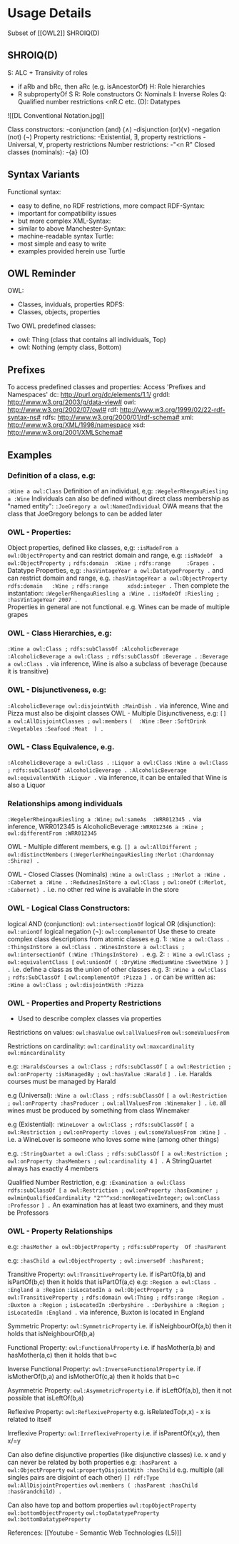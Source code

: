 # Usage Details
Subset of [[OWL2]]
SHROIQ(D)

## SHROIQ(D)
S: ALC + Transivity of roles
 - if aRb and bRc, then aRc (e.g. isAncestorOf)
H: Role hierarchies
 - R subpropertyOf S
R: Role constructors
O: Nominals
I: Inverse Roles
Q: Qualified number restrictions <nR.C etc.
(D): Datatypes

![[DL Conventional Notation.jpg]]

Class constructors:
 -conjunction (and) (∧)
 -disjunction (or)(∨)
 -negation (not) (¬)
Property restrictions:
 -Existential, Ǝ, property restrictions
 -Universal, ∀, property restrictions
Number restrictions:
  -"<n R"
Closed classes (nominals):
 -{a} (O)

## Syntax Variants
Functional syntax:
- easy to define, no RDF restrictions, more compact
RDF-Syntax:
- important for compatibility issues
- but more complex
XML-Syntax:
- similar to above
Manchester-Syntax:
- machine-readable syntax
Turtle:
- most simple and easy to write
- examples provided herein use Turtle


## OWL Reminder
OWL:
 - Classes, inviduals, properties
RDFS:
 - Classes, objects, properties

Two OWL predefined classes:
 - owl: Thing (class that contains all individuals, Top)
 - owl: Nothing (empty class, Bottom)

## Prefixes
To access predefined classes and properties:
Access 'Prefixes and Namespaces'
dc:      <http://purl.org/dc/elements/1.1/>
grddl:  <http://www.w3.org/2003/g/data-view#>
owl: 	 <http://www.w3.org/2002/07/owl#>
rdf: 	  <http://www.w3.org/1999/02/22-rdf-syntax-ns#>
rdfs:	 <http://www.w3.org/2000/01/rdf-schema#>
xml: 	 <http://www.w3.org/XML/1998/namespace>
xsd:     <http://www.w3.org/2001/XMLSchema#>


## Examples

### Definition of a class, e.g:
 `:Wine a owl:Class`
Definition of an individual, e,g:
`:WegelerRhengauRiesling a :Wine`
Individuals can also be defined without direct class membership as "named entity":
`:JoeGregory a owl:NamedIndividual`
OWA means that the class that JoeGregory belongs to can be added later

### OWL - Properties:
Object properties, defined like classes, e,g:
`:isMadeFrom a owl:ObjectProperty`
and can restrict domain and range, e.g:
`:isMadeOf  a owl:ObjectProperty ;`
`rdfs:domain  :Wine ;`
`rdfs:range     :Grapes .`
Datatype Properties, e,g:
`:hasVintageYear a owl:DatatypeProperty .`
and can restrict domain and range, e.g.
`:hasVintageYear a owl:ObjectProperty`
`rdfs:domain   :Wine ;`
`rdfs:range      xdsd:integer .`
Then complete the instantation:
`:WegelerRhengauRiesling a :Wine .`
`:isMadeOf :Riesling ;`
`:hasVintageYear 2007 .`		
Properties in general are not functional.
e.g. Wines can be made of multiple grapes


### OWL - Class Hierarchies, e.g:
`:Wine a owl:Class ;`
`rdfs:subClassOf :AlcoholicBeverage`
`:AlcoholicBeverage a owl:Class ;`
`rdfs:subClassOf :Beverage .`
`:Beverage a owl:Class .`
via inference, Wine is also a subclass of beverage (because it is transitive)


### OWL - Disjunctiveness, e.g:
`:AlcoholicBeverage owl:disjointWith :MainDish .`
via inference, Wine and Pizza must also be disjoint classes
OWL - Multiple Disjunctiveness, e.g:
`[] a owl:AllDisjointClasses ;`
`owl:members`
`(  :Wine`
`:Beer`
`:SoftDrink`
`:Vegetables`
`:Seafood`
`:Meat  ) .`
	   

### OWL - Class Equivalence, e.g.
`:AlcoholicBeverage a owl:Class .`
`:Liquor a owl:Class`
`:Wine a owl:Class ;`
`rdfs:subClassOf :AlcoholicBeverage .`
`:AlcoholicBeverage owl:equivalentWith :Liquor .`
via inference, it can be entailed that Wine is also a Liquor


### Relationships among individuals
`:WegelerRheingauRiesling a :Wine;`
`owl:sameAs  :WRR012345 .`
via inference, WRR012345 is AlcoholicBeverage
`:WRR012346 a :Wine ;`
`owl:differentFrom :WRR012345`

OWL - Multiple different members, e.g.
`[] a owl:AllDifferent ;`
`owl:distinctMembers`
`(:WegerlerRheingauRiesling`
`:Merlot`
`:Chardonnay`
`:Shiraz) .`

OWL - Closed Classes (Nominals)
`:Wine a owl:Class ;`
`:Merlot a :Wine .`
`:Cabernet a :Wine .`
`:RedwinesInStore a owl:Class ;`
`owl:oneOf`
`(:Merlot,`
`:Cabernet) .`
i.e. no other red wine is available in the store


### OWL - Logical Class Constructors:
logical AND (conjunction):
`owl:intersectionOf`
logical OR (disjunction):
`owl:unionOf`
logical negation (¬):
`owl:complementOf`
Use these to create complex class descriptions from atomic classes
e.g. 1:
`:Wine a owl:Class .`
`:ThingsInStore a owl:Class .`
`:WinesInStore a owl:Class ;`
`owl:intersectionOf (:Wine :ThingsInStore) .`
e.g. 2:
`: Wine a owl:Class ;`
`owl:equivalentClass [`
`owl:unionOf ( :DryWine`
`:MediumWine`
`:SweetWine )`
`] .`
i.e. define a class as the union of other classes
e.g. 3:
`:Wine a owl:Class ;`
`rdfs:SubClassOf [`
`owl:complementOf :Pizza`
`] .`
or can be written as:
`:Wine a owl:Class ;`
`owl:disjointWith :Pizza`


### OWL - Properties and Property Restrictions
 - Used to describe complex classes via properties

Restrictions on values:
`owl:hasValue`
`owl:allValuesFrom`
`owl:someValuesFrom`

Restrictions on cardinality:
`owl:cardinality`
`owl:maxcardinality`
`owl:mincardinality`

e.g:
`:HaraldsCourses a owl:Class ;`
`rdfs:subClassOf`
`[ a owl:Restriction ;`
`owl:onProperty :isManagedBy ;`
`owl:hasValue :Harald`
`] .`
i.e. Haralds courses must be managed by Harald

e.g (Universal):
`:Wine a owl:Class ;`
`rdfs:subClassOf`
`[ a owl:Restriction ;`
`owl:onProperty :hasProducer ;`
`owl:allValuesFrom :Winemaker`
`] .`
i.e. all wines must be produced by something from class Winemaker

e.g (Existential):
`:WineLover a owl:Class ;`
`rdfs:subClassOf`
`[ a owl:Restriction ;`
`owl:onProperty :loves ;`
`owl:someValuesFrom :Wine`
`] .`
i.e. a WineLover is someone who loves some wine (among other things)

e.g.
`:StringQuartet a owl:Class ;`
`rdfs:subClassOf`
`[ a owl:Restriction ;`
`owl:onProperty :hasMembers ;`
`owl:cardinality 4`
`] .`
A StringQuartet always has exactly 4 members

Qualified Number Restriction, e.g:
`:Examination a owl:Class`
`rdfs:subClassOf [`
`a owl:Restriction ;`
`owl:onProperty :hasExaminer ;`
`owlminQualifiedCardinality "2"^^xsd:nonNegativeInteger;`
`owl:onClass :Professor`
`] .`
An examination has at least two examiners, and they must be Professors


### OWL - Property Relationships
e.g:
`:hasMother a owl:ObjectProperty ;`
`rdfs:subProperty  Of :hasParent`
	
e.g:
`:hasChild a owl:ObjectProperty ;`
`owl:inverseOf :hasParent;`

Transitive Property:
`owl:TransitiveProperty`
i.e. if isPartOf(a,b) and isPartOf(b,c) then it holds that isPartOf(a,c)
e.g:
`:Region a owl:Class .`
`:England a :Region`
`:isLocatedIn a owl:ObjectProperty ;`
`a owl:TransitiveProperty ;`
`rdfs:domain owl:Thing ;`
`rdfs:range :Region .`
`:Buxton a :Region ;`
`isLocatedIn :Derbyshire .`
`:Derbyshire a :Region ;`
`isLocatedIn :England .`
via inference, Buxton is located in England

Symmetric Property:
`owl:SymmetricProperty`
i.e. if isNeighbourOf(a,b) then it holds that isNeighbourOf(b,a)

Functional Property:
`owl:FunctionalProperty`
i.e. if hasMother(a,b) and hasMother(a,c) then it holds that b=c

Inverse Functional Property:
`owl:InverseFunctionalProperty`
i.e. if isMotherOf(b,a) and isMotherOf(c,a) then it holds that b=c

Asymmetric Property:
`owl:AsymmetricProperty`
i.e. if isLeftOf(a,b), then it not possible that isLeftOf(b,a)

Reflexive Property:
`owl:ReflexiveProperty`
e.g. isRelatedTo(x,x) - x is related to itself

Irreflexive Property:
`owl:IrreflexiveProperty`
i.e. if isParentOf(x,y), then x/=y

Can also define disjunctive properties (like disjunctive classes)
i.e. x and y can never be related by both properties
e.g:
`:hasParent a owl:ObjectProperty`
`owl:propertyDisjointWith :hasChild`
e.g. multiple (all singles pairs are disjoint of each other)
`[] rdf:Type owl:AllDisjointProperties`
`owl:members ( :hasParent :hasChild :hasGrandchild) .`
   
Can also have top and bottom properties
`owl:topObjectProperty`
`owl:bottomObjectProperty`
`owl:topDatatypeProperty`
`owl:bottomDatatypeProperty`





References:
[[Youtube - Semantic Web Technologies (L5)]]